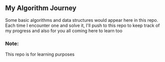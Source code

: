 ## My Algorithm Journey
Some basic algorithms and data structures would appear here in this repo. Each time I encounter one and solve it, I'll push to this repo to keep track of my progress and also for you all coming here to learn too

<h3>Note:</h3>
This repo is for learning purposes
